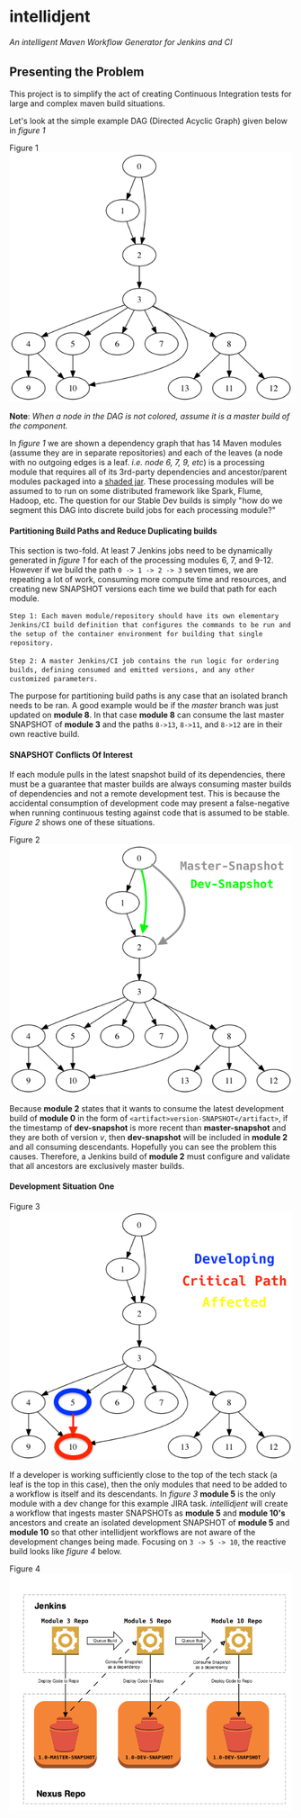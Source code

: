 # intellidjent
###### An intelligent Maven Workflow Generator for Jenkins and CI


## Presenting the Problem

This project is to simplify the act of creating Continuous Integration tests for large and complex maven build situations.

Let's look at the simple example DAG (Directed Acyclic Graph) given below in *figure 1*

Figure 1
![plain]

**Note**: *When a node in the DAG is not colored, assume it is a master build of the component.*

In *figure 1* we are shown a dependency graph that has 14 Maven modules (assume they are in separate repositories) and each of the leaves (a node with no outgoing edges is a leaf. *i.e. node 6, 7, 9, etc*) is a processing module that requires all of its 3rd-party dependencies and ancestor/parent modules packaged into a [shaded jar](https://maven.apache.org/plugins/maven-shade-plugin/). These processing modules will be assumed to to run on some distributed framework like Spark, Flume, Hadoop, etc. The question for our Stable Dev builds is simply "how do we segment this DAG into discrete build jobs for each processing module?"

#### Partitioning Build Paths and Reduce Duplicating builds

This section is two-fold. At least 7 Jenkins jobs need to be dynamically generated in *figure 1* for each of the processing modules 6, 7, and 9-12. However if we build the path `0 -> 1 -> 2 -> 3` seven times, we are repeating a lot of work, consuming more compute time and resources, and creating new SNAPSHOT versions each time we build that path for each module.
```
Step 1: Each maven module/repository should have its own elementary Jenkins/CI build definition that configures the commands to be run and the setup of the container environment for building that single repository.

Step 2: A master Jenkins/CI job contains the run logic for ordering builds, defining consumed and emitted versions, and any other customized parameters.
```

The purpose for partitioning build paths is any case that an isolated branch needs to be ran. A good example would be if the *master* branch was just updated on **module 8**. In that case **module 8** can consume the last master SNAPSHOT of **module 3** and the paths `8->13`, `8->11`, and `8->12` are in their own reactive build.

#### SNAPSHOT Conflicts Of Interest

If each module pulls in the latest snapshot build of its dependencies, there must be a guarantee that master builds are always consuming master builds of dependencies and not a remote development test. This is because the accidental consumption of development code may present a false-negative when running continuous testing against code that is assumed to be stable. *Figure 2* shows one of these situations.

Figure 2
![figure2]

Because **module 2** states that it wants to consume the latest development build of **module 0** in the form of `<artifact>version-SNAPSHOT</artifact>`, if the timestamp of **dev-snapshot** is more recent than **master-snapshot** and they are both of version *v*, then **dev-snapshot** will be included in **module 2** and all consuming descendants. Hopefully you can see the problem this causes. Therefore, a Jenkins build of **module 2** must configure and validate that all ancestors are exclusively master builds.

#### Development Situation One
Figure 3
![figure3]

If a developer is working sufficiently close to the top of the tech stack (a leaf is the top in this case), then the only modules that need to be added to a workflow is itself and its descendants. In *figure 3* **module 5** is the only module with a dev change for this example JIRA task. *intellidjent* will create a workflow that ingests master SNAPSHOTs as **module 5** and **module 10's** ancestors and create an isolated development SNAPSHOT of **module 5** and **module 10** so that other intellidjent workflows are not aware of the development changes being made. Focusing on `3 -> 5 -> 10`, the reactive build looks like *figure 4* below.

Figure 4
![figure4]


[plain]: https://raw.githubusercontent.com/SpaceRangerWes/intellidjent/master/docs/test.png
[figure2]: https://raw.githubusercontent.com/SpaceRangerWes/intellidjent/master/docs/test_one_node_with_two_sources.png
[figure3]: https://raw.githubusercontent.com/SpaceRangerWes/intellidjent/master/docs/test_with_dev_2_colors.png
[figure4]: https://raw.githubusercontent.com/SpaceRangerWes/intellidjent/master/docs/Jenkins-Reaction.png
